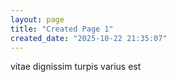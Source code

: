 ```yaml
---
layout: page
title: "Created Page 1"
created_date: "2025-10-22 21:35:07"
---
```


vitae dignissim turpis varius est 
